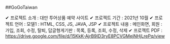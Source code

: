 ##GoGoTaiwan

✔ 프로젝트 소개 : 대만 투어상품 예약 사이트
✔ 프로젝트 기간 : 2021년 10월
✔ 프로젝트 언어 : 모델1 : HTML, CSS, JS, JAVA, JSP
✔ 프로젝트 내용 : 메인화면, 회원 : 가입, 조회, 수정, 탈퇴, 답글형게기판 : 목록, 등록, 조회, 수정, 삭제
✔ 프로젝트 PDF :
https://drive.google.com/file/d/15KkK-AjrB9ID3ryE8PCVGMejNHjLrePq/view



